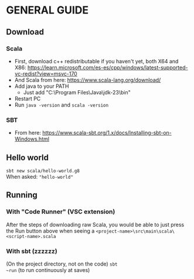 # GENERAL GUIDE

## Download

### Scala

- First, download c++ redistributable if you haven't yet, both X64 and X86: <https://learn.microsoft.com/es-es/cpp/windows/latest-supported-vc-redist?view=msvc-170>
- And Scala from here: <https://www.scala-lang.org/download/>
- Add java to your PATH
  - Just add "C:\Program Files\Java\jdk-23\bin"
- Restart PC
- Run `java -version` and `scala -version`

### SBT

- From here: <https://www.scala-sbt.org/1.x/docs/Installing-sbt-on-Windows.html>

## Hello world

`sbt new scala/hello-world.g8`  
When asked: `"hello-world"`

## Running

### With "Code Runner" (VSC extension)

After the steps of downloading raw Scala, you would be able to just press the Run button above when seeing a `<project-name>\src\main\scala\<script-name>.scala`

### With sbt (zzzzzz)

(On the project directory, not on the code)
`sbt`  
`~run` (to run continuously at saves)
